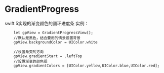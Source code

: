 # GradientProgress
swift 5实现的渐变颜色的圆环进度条
实例：

        let gpView = GradientProgressView();
        //默认是黑色，结合要用的情景设置背景
        gpView.backgroundColor = UIColor.white
        
        //设置渐变的方向
        gpView.gradientStart = .leftTop
        //设置渐变的颜色组
        gpView.gradientColors = [UIColor.yellow,UIColor.blue,UIColor.red];
